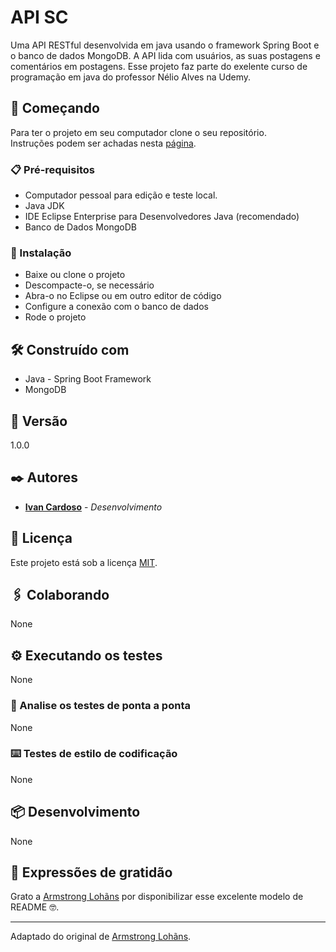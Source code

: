 # API SC
Uma API RESTful desenvolvida em java usando o framework Spring Boot e o banco de dados MongoDB. 
A API lida com usuários, as suas postagens e comentários em postagens. 
Esse projeto faz parte do exelente curso de programação em java do professor Nélio Alves na Udemy.

## 🚀 Começando

Para ter o projeto em seu computador clone o seu repositório.   
Instruções podem ser achadas nesta [página](https://docs.github.com/pt/repositories/creating-and-managing-repositories/cloning-a-repository).

### 📋 Pré-requisitos

* Computador pessoal para edição e teste local. 
* Java JDK
* IDE Eclipse Enterprise para Desenvolvedores Java (recomendado)
* Banco de Dados MongoDB 

### 🔧 Instalação

* Baixe ou clone o projeto
* Descompacte-o, se necessário
* Abra-o no Eclipse ou em outro editor de código
* Configure a conexão com o banco de dados
* Rode o projeto

## 🛠️ Construído com

* Java - Spring Boot Framework
* MongoDB

## 📌 Versão

1.0.0

## ✒️ Autores

* **[Ivan Cardoso](https://github.com/coivan)** - *Desenvolvimento* 

## 📄 Licença

Este projeto está sob a licença [MIT](https://github.com/git/git-scm.com/blob/main/MIT-LICENSE.txt).

## 🖇️ Colaborando

None

## ⚙️ Executando os testes

None

### 🔩 Analise os testes de ponta a ponta

None

### ⌨️ Testes de estilo de codificação

None

## 📦 Desenvolvimento

None

## 🎁 Expressões de gratidão

Grato a [Armstrong Lohãns](https://gist.github.com/lohhans) por disponibilizar esse excelente modelo de README 🤓.


---
Adaptado do original de [Armstrong Lohãns](https://gist.github.com/lohhans).
